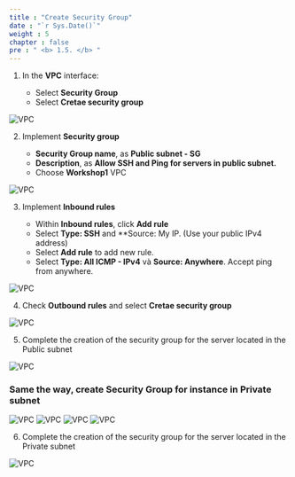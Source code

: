 ```yaml
---
title : "Create Security Group"
date : "`r Sys.Date()`"
weight : 5
chapter : false
pre : " <b> 1.5. </b> "
---
```


1. In the **VPC** interface:

    - Select **Security Group**
    - Select **Cretae security group**

![VPC](/images/105/001.png)

2. Implement **Security group**

    - **Security Group name**, as **Public subnet - SG**
    - **Description**, as **Allow SSH and Ping for servers in public subnet.**
    - Choose **Workshop1** VPC

![VPC](/images/105/002.png)

3. Implement **Inbound rules**

    - Within **Inbound rules**, click **Add rule**
    - Select **Type: SSH** and **Source: My IP. (Use your public IPv4 address)
    - Select **Add rule** to add new rule.
    - Select **Type: All ICMP - IPv4** và **Source: Anywhere**. Accept ping from anywhere.

![VPC](/images/105/003.png)

4. Check **Outbound rules** and select **Cretae security group**

![VPC](/images/105/004.png)

5. Complete the creation of the security group for the server located in the Public subnet

![VPC](/images/105/005.png)

### Same the way, create Security Group for instance in Private subnet

![VPC](/images/105/006.png)
![VPC](/images/105/007.png)
![VPC](/images/105/008.png)
![VPC](/images/105/009.png)

6. Complete the creation of the security group for the server located in the Private subnet

![VPC](/images/105/010.png)